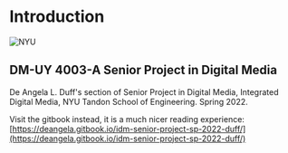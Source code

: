 # Introduction

![NYU](https://engineering.nyu.edu/sites/default/files/2019-01/tandon\_long\_black.png)

## DM-UY 4003-A Senior Project in Digital Media

De Angela L. Duff's section of Senior Project in Digital Media, Integrated Digital Media, NYU Tandon School of Engineering. Spring 2022.

Visit the gitbook instead, it is a much nicer reading experience:\
[https://deangela.gitbook.io/idm-senior-project-sp-2022-duff/](https://deangela.gitbook.io/idm-senior-project-sp-2022-duff/)
